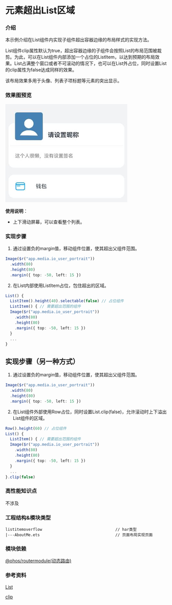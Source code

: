 # 元素超出List区域

### 介绍

本示例介绍在List组件内实现子组件超出容器边缘的布局样式的实现方法。

List组件clip属性默认为true，超出容器边缘的子组件会按照List的布局范围被裁剪。为此，可以在List组件内部添加一个占位的ListItem，以达到预期的布局效果。List占满整个窗口或者不可滚动的情况下，也可以在List外占位，同时设置List的clip属性为false达成同样的效果。

该布局效果多用于头像、列表子项标题等元素的突出显示。

### 效果图预览

![](../../product/entry/src/main/resources/base/media/listitem_overflow.jpg)

**使用说明**：

* 上下滑动屏幕，可以查看整个列表。

### 实现步骤

1. 通过设置负的margin值，移动组件位置，使其超出父组件范围。
```typescript
Image($r("app.media.io_user_portrait"))
  .width(80)
  .height(80)
  .margin({ top: -50, left: 15 })
```

2. 在List内部使用ListItem占位，包住超出的区域。
```typescript
List() {
  ListItem().height(40).selectable(false) // 占位组件
  ListItem() { // 需要超出范围的组件
  Image($r("app.media.io_user_portrait"))
    .width(80)
    .height(80)
    .margin({ top: -50, left: 15 })
  }
  ...
}
```

## 实现步骤（另一种方式）

1. 通过设置负的margin值，移动组件位置，使其超出父组件范围。
```typescript
Image($r("app.media.io_user_portrait"))
  .width(80)
  .height(80)
  .margin({ top: -50, left: 15 })
```

2. 在List组件外部使用Row占位，同时设置List.clip(false)，允许滚动时上下溢出List组件的区域。
```typescript
Row().height(60) // 占位组件
List() {
  ListItem() { // 需要超出范围的组件
  Image($r("app.media.io_user_portrait"))
    .width(80)
    .height(80)
    .margin({ top: -50, left: 15 })
  }
  ...
}.clip(false)
```

### 高性能知识点

不涉及

### 工程结构&模块类型

   ```
   listitemoverflow                                // har类型
   |---AboutMe.ets                                 // 页面布局实现页面
   ```

### 模块依赖

[@ohos/routermodule(动态路由)](../../feature/routermodule)

### 参考资料

[List](https://developer.huawei.com/consumer/cn/doc/harmonyos-references/ts-container-list-0000001774121286#ZH-CN_TOPIC_0000001774121286__stickystyle9%E6%9E%9A%E4%B8%BE%E8%AF%B4%E6%98%8E)

[clip](https://developer.huawei.com/consumer/cn/doc/harmonyos-references/ts-universal-attributes-sharp-clipping-0000001821000801#ZH-CN_TOPIC_0000001821000801__clip)

